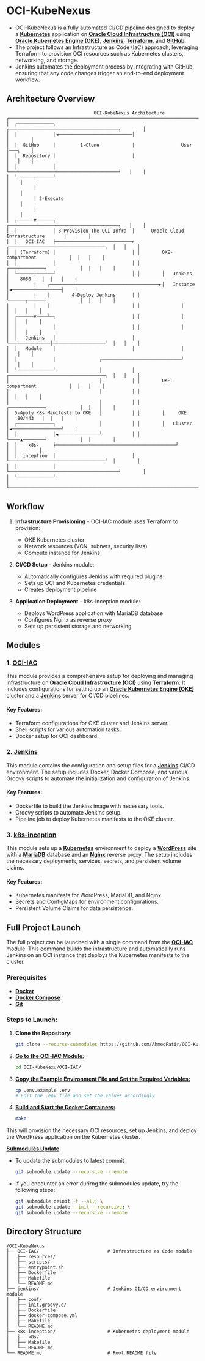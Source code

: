 # OCI-KubeNexus
<!-- git submodule update --recursive --remote -->
- OCI-KubeNexus is a fully automated CI/CD pipeline designed to deploy a [**Kubernetes**](https://kubernetes.io/) application on [**Oracle Cloud Infrastructure (OCI)**](https://www.oracle.com/cloud/) using [**Oracle Kubernetes Engine (OKE)**](https://www.oracle.com/cloud/cloud-native/kubernetes-engine/), [**Jenkins**](https://www.jenkins.io/), [**Terraform**](https://www.terraform.io/), and [**GitHub**]().
- The project follows an Infrastructure as Code (IaC) approach, leveraging Terraform to provision OCI resources such as Kubernetes clusters, networking, and storage.
- Jenkins automates the deployment process by integrating with GitHub, ensuring that any code changes trigger an end-to-end deployment workflow.

## Architecture Overview

```
                                OCI-KubeNexus Architecture
┌───────────────────────────────────────────────────────────────────────────────────────────────┐
│  ┌─────────────┐                            ┌────────────────────────────────────────┐        │
│  │             │◄───────────────────────────│                                        │        │
│  │  GitHub     │         1-Clone            │                 User                   │───┐    │
│  │  Repository │                            │                                        │   │    │
│  │             │                            └────────────────────────────────────────┘   │    │
│  └──────┬──────┘                                                                         │    │
│         │                                                                                │    │
│         │ 2-Execute                                                                      │    │
│         │                                                                                │    │
│  ┌──────▼──────┐                            ┌────────────────────────────────────────┐   │    │
│  │             │ 3-Provision The OCI Infra  │      Oracle Cloud Infrastructure       │   │    │
│  │   OCI-IAC   ├────────────────────────────► ┌───────────────────────────────────┐  │   │    │
│  │ (Terraform) │                            │ │        OKE-compartment            │  │   │    │
│  │             │                            │ │        ┌─────────────┐            │  │   │    │
│  └──────┬──────┘                            │ │        │   Jenkins   │    8080    │  │   │    │
│         │    ┌────────────────────────────────────────►│   Instance  │◄──────────────────┤    │
│         │    │        4-Deploy Jenkins      │ │        └──────┬──────┘            │  │   │    │
│         │    │                              │ │               │                   │  │   │    │
│  ┌──────▼────┴─┐                            │ │               │                   │  │   │    │
│  │             │                            │ │               │                   │  │   │    │
│  │   Jenkins   │                            │ └───────────────│───────────────────┘  │   │    │
│  │   Module    │                            │                 │                      │   │    │
│  │             │                ┌─────────────────────────────┘                      │   │    │
│  └─────────────┘                │           │ ┌───────────────────────────────────┐  │   │    │
│                                 │           │ │        OKE-compartment            │  │   │    │
│                                 │           │ │                                   │  │   │    │
│                                 │           │ │        ┌─────────────┐            │  │   │    │
│  5-Apply K8s Manifests to OKE   │           │ │        │     OKE     │   80/443   │  │   │    │
│  ┌─────────────┐                │           │ │        │   Cluster   │◄──────────────────┘    │
│  │             │◄───────────────┘           │ │        └────▲────────┘            │  │        │
│  │    k8s-     ├────────────────────────────────────────────┘                     │  │        │
│  │  inception  │                            │ └───────────────────────────────────┘  │        │
│  │             │                            └────────────────────────────────────────┘        │
│  └─────────────┘                                                                              │
└───────────────────────────────────────────────────────────────────────────────────────────────┘
```

## Workflow

1. **Infrastructure Provisioning** - OCI-IAC module uses Terraform to provision:
   - OKE Kubernetes cluster
   - Network resources (VCN, subnets, security lists)
   - Compute instance for Jenkins

2. **CI/CD Setup** - Jenkins module:
   - Automatically configures Jenkins with required plugins
   - Sets up OCI and Kubernetes credentials
   - Creates deployment pipeline

3. **Application Deployment** - k8s-inception module:
   - Deploys WordPress application with MariaDB database
   - Configures Nginx as reverse proxy
   - Sets up persistent storage and networking

## Modules

### 1. [OCI-IAC](OCI-IAC)

This module provides a comprehensive setup for deploying and managing infrastructure on [**Oracle Cloud Infrastructure (OCI)**](https://www.oracle.com/cloud/) using [**Terraform**](https://www.terraform.io/). It includes configurations for setting up an [**Oracle Kubernetes Engine (OKE)**](https://www.oracle.com/cloud/cloud-native/kubernetes-engine/) cluster and a [**Jenkins**](https://www.jenkins.io/) server for CI/CD pipelines.

#### Key Features:
- Terraform configurations for OKE cluster and Jenkins server.
- Shell scripts for various automation tasks.
- Docker setup for OCI dashboard.

### 2. [Jenkins](jenkins)

This module contains the configuration and setup files for a [**Jenkins**](https://www.jenkins.io/) CI/CD environment. The setup includes Docker, Docker Compose, and various Groovy scripts to automate the initialization and configuration of Jenkins.

#### Key Features:
- Dockerfile to build the Jenkins image with necessary tools.
- Groovy scripts to automate Jenkins setup.
- Pipeline job to deploy Kubernetes manifests to the OKE cluster.

### 3. [k8s-inception](k8s-inception)

This module sets up a [**Kubernetes**](https://kubernetes.io/) environment to deploy a [**WordPress**](https://wordpress.org/) site with a [**MariaDB**](https://mariadb.org/) database and an [**Nginx**](https://nginx.org/) reverse proxy. The setup includes the necessary deployments, services, secrets, and persistent volume claims.

#### Key Features:
- Kubernetes manifests for WordPress, MariaDB, and Nginx.
- Secrets and ConfigMaps for environment configurations.
- Persistent Volume Claims for data persistence.

## Full Project Launch

The full project can be launched with a single command from the [**OCI-IAC**](OCI-IAC) module. This command builds the infrastructure and automatically runs Jenkins on an OCI instance that deploys the Kubernetes manifests to the cluster.

### Prerequisites

- [**Docker**](https://www.docker.com/)
- [**Docker Compose**](https://docs.docker.com/compose/)
- [**Git**](https://git-scm.com/)

### Steps to Launch:

1. **Clone the Repository:**
   ```bash
   git clone --recurse-submodules https://github.com/AhmedFatir/OCI-KubeNexus.git
   ```

2. [**Go to the OCI-IAC Module:**]()
   ```bash
   cd OCI-KubeNexu/OCI-IAC/
   ```
3. [**Copy the Example Environment File and Set the Required Variables:**]()
   ```bash
   cp .env.example .env
   # Edit the .env file and set the values accordingly
   ```

4. [**Build and Start the Docker Containers:**]()
   ```bash
   make
   ```

This will provision the necessary OCI resources, set up Jenkins, and deploy the WordPress application on the Kubernetes cluster.

[**Submodules Update**]()
- To update the submodules to latest commit
   ```bash
   git submodule update --recursive --remote
   ```
- If you encounter an error durirng the submodules update, try the following steps:
   ```bash
   git submodule deinit -f --all; \
   git submodule update --init --recursive; \
   git submodule update --recursive --remote
   ```
## Directory Structure

```
/OCI-KubeNexus
├── OCI-IAC/                         # Infrastructure as Code module
│   ├── resources/
│   ├── scripts/
│   ├── entrypoint.sh
│   ├── Dockerfile
│   ├── Makefile
│   └── README.md
├── jenkins/                         # Jenkins CI/CD environment module
│   ├── conf/
│   ├── init.groovy.d/
│   ├── Dockerfile
│   ├── docker-compose.yml
│   ├── Makefile
│   └── README.md
├── k8s-inception/                   # Kubernetes deployment module
│   ├── k8s/
│   ├── Makefile
│   └── README.md
└── README.md                        # Root README file
```